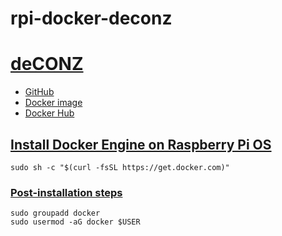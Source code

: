 # rpi-docker-deconz

# [deCONZ](https://phoscon.de)
- [GitHub](https://github.com/dresden-elektronik/deconz-rest-plugin)
- [Docker image](https://github.com/deconz-community/deconz-docker)
- [Docker Hub](https://hub.docker.com/r/deconzcommunity/deconz)

## [Install Docker Engine on Raspberry Pi OS](https://docs.docker.com/engine/install/raspberry-pi-os/#install-using-the-convenience-script)

```
sudo sh -c "$(curl -fsSL https://get.docker.com)"
```

### [Post-installation steps](https://docs.docker.com/engine/install/linux-postinstall/)

```
sudo groupadd docker
sudo usermod -aG docker $USER
```


